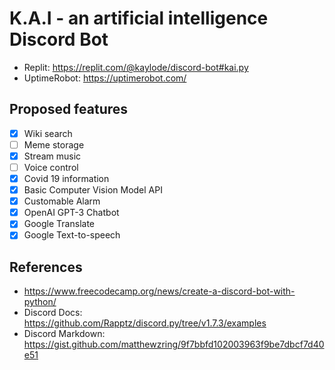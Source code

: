 # K.A.I - an artificial intelligence Discord Bot

- Replit: https://replit.com/@kaylode/discord-bot#kai.py
- UptimeRobot: https://uptimerobot.com/

## Proposed features
- [x] Wiki search
- [ ] Meme storage
- [x] Stream music
- [ ] Voice control
- [x] Covid 19 information
- [x] Basic Computer Vision Model API
- [x] Customable Alarm
- [x] OpenAI GPT-3 Chatbot
- [x] Google Translate
- [x] Google Text-to-speech 

## References
- https://www.freecodecamp.org/news/create-a-discord-bot-with-python/
- Discord Docs: https://github.com/Rapptz/discord.py/tree/v1.7.3/examples
- Discord Markdown: https://gist.github.com/matthewzring/9f7bbfd102003963f9be7dbcf7d40e51
